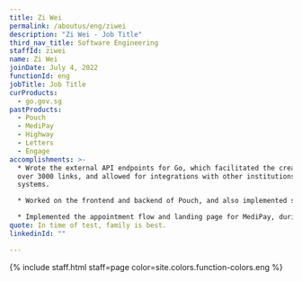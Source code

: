 ```yaml
---
title: Zi Wei
permalink: /aboutus/eng/ziwei
description: "Zi Wei - Job Title"
third_nav_title: Software Engineering
staffId: ziwei
name: Zi Wei
joinDate: July 4, 2022
functionId: eng
jobTitle: Job Title
curProducts:
  - go.gov.sg
pastProducts:
  - Pouch
  - MediPay
  - Highway
  - Letters
  - Engage
accomplishments: >-
  * Wrote the external API endpoints for Go, which facilitated the creation of
  over 3000 links, and allowed for integrations with other institutions'
  systems. 

  * Worked on the frontend and backend of Pouch, and also implemented security classifications for files and folders.

  * Implemented the appointment flow and landing page for MediPay, during hackathon.
quote: In time of test, family is best.
linkedinId: ""

---
```


{% include staff.html staff=page color=site.colors.function-colors.eng %}
